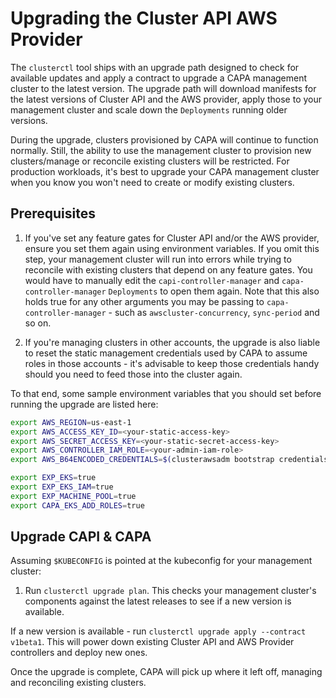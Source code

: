# Upgrading the Cluster API AWS Provider

The `clusterctl` tool ships with an upgrade path designed to check for available updates and apply a contract to upgrade a CAPA management cluster to the latest version. The upgrade path will download manifests for the latest versions of Cluster API and the AWS provider, apply those to your management cluster and scale down the `Deployments` running older versions.

During the upgrade, clusters provisioned by CAPA will continue to function normally. Still, the ability to use the management cluster to provision new clusters/manage or reconcile existing clusters will be restricted. For production workloads, it's best to upgrade your CAPA management cluster when you know you won't need to create or modify existing clusters.

## Prerequisites

1. If you've set any feature gates for Cluster API and/or the AWS provider, ensure you set them again using environment variables. If you omit this step, your management cluster will run into errors while trying to reconcile with existing clusters that depend on any feature gates. You would have to manually edit the `capi-controller-manager` and `capa-controller-manager` `Deployments` to open them again. Note that this also holds true for any other arguments you may be passing to `capa-controller-manager` - such as `awscluster-concurrency`, `sync-period` and so on.

2. If you're managing clusters in other accounts, the upgrade is also liable to reset the static management credentials used by CAPA to assume roles in those accounts - it's advisable to keep those credentials handy should you need to feed those into the cluster again.

To that end, some sample environment variables that you should set before running the upgrade are listed here:

```bash
export AWS_REGION=us-east-1
export AWS_ACCESS_KEY_ID=<your-static-access-key>
export AWS_SECRET_ACCESS_KEY=<your-static-secret-access-key>
export AWS_CONTROLLER_IAM_ROLE=<your-admin-iam-role>
export AWS_B64ENCODED_CREDENTIALS=$(clusterawsadm bootstrap credentials encode-as-profile) # This is used to help encode your environment variables

export EXP_EKS=true
export EXP_EKS_IAM=true
export EXP_MACHINE_POOL=true
export CAPA_EKS_ADD_ROLES=true
```

## Upgrade CAPI & CAPA

Assuming `$KUBECONFIG` is pointed at the kubeconfig for your management cluster:

1. Run `clusterctl upgrade plan`. This checks your management cluster's components against the latest releases to see if a new version is available.

If a new version is available - run `clusterctl upgrade apply --contract v1beta1`. This will power down existing Cluster API and AWS Provider controllers and deploy new ones.

Once the upgrade is complete, CAPA will pick up where it left off, managing and reconciling existing clusters.
